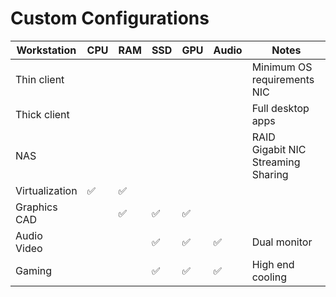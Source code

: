 # Custom Configurations

Workstation | CPU | RAM | SSD | GPU | Audio | Notes
-- | - | - | - | - | - | - 
Thin client | | | | | | Minimum OS requirements<br>NIC
Thick client | | | | | | Full desktop apps
NAS | | | | | | RAID<br>Gigabit NIC<br>Streaming<br>Sharing
Virtualization | ✅ | ✅ | | | 
Graphics<br>CAD | | ✅ | ✅ | ✅ | |
Audio<br>Video | | | ✅ | ✅ | ✅ | Dual monitor
Gaming | | | ✅ | ✅ | ✅ | High end cooling
